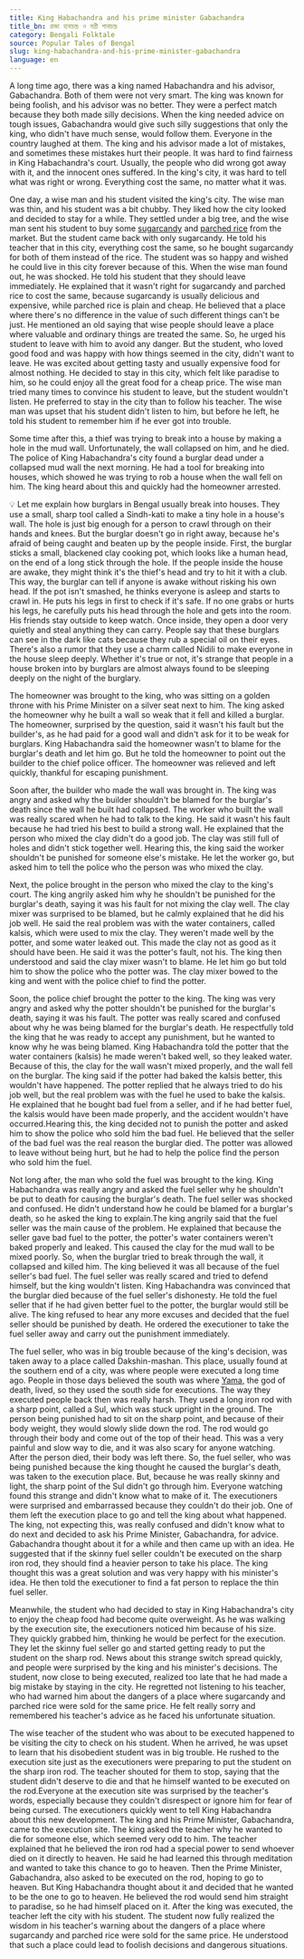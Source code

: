 ```yaml
---
title: King Habachandra and his prime minister Gabachandra
title_bn: রাজা হাবাচন্দ্র ও মন্ত্রী গাবাচন্দ্র
category: Bengali Folktale
source: Popular Tales of Bengal
slug: king-habachandra-and-his-prime-minister-gabachandra
language: en
---
```


A long time ago, there was a king named Habachandra and his advisor, Gabachandra. Both of them were not very smart. The king was known for being foolish, and his advisor was no better. They were a perfect match because they both made silly decisions. When the king needed advice on tough issues, Gabachandra would give such silly suggestions that only the king, who didn't have much sense, would follow them. Everyone in the country laughed at them. The king and his advisor made a lot of mistakes, and sometimes these mistakes hurt their people. It was hard to find fairness in King Habachandra's court. Usually, the people who did wrong got away with it, and the innocent ones suffered. In the king's city, it was hard to tell what was right or wrong. Everything cost the same, no matter what it was.

One day, a wise man and his student visited the king's city. The wise man was thin, and his student was a bit chubby. They liked how the city looked and decided to stay for a while. They settled under a big tree, and the wise man sent his student to buy some [sugarcandy](https://en.wikipedia.org/wiki/Rock_candy) and [parched rice](https://en.wikipedia.org/wiki/Puffed_rice) from the market. But the student came back with only sugarcandy. He told his teacher that in this city, everything cost the same, so he bought sugarcandy for both of them instead of the rice. The student was so happy and wished he could live in this city forever because of this. When the wise man found out, he was shocked. He told his student that they should leave immediately. He explained that it wasn't right for sugarcandy and parched rice to cost the same, because sugarcandy is usually delicious and expensive, while parched rice is plain and cheap. He believed that a place where there's no difference in the value of such different things can't be just. He mentioned an old saying that wise people should leave a place where valuable and ordinary things are treated the same. So, he urged his student to leave with him to avoid any danger. But the student, who loved good food and was happy with how things seemed in the city, didn't want to leave. He was excited about getting tasty and usually expensive food for almost nothing. He decided to stay in this city, which felt like paradise to him, so he could enjoy all the great food for a cheap price. The wise man tried many times to convince his student to leave, but the student wouldn't listen. He preferred to stay in the city than to follow his teacher. The wise man was upset that his student didn't listen to him, but before he left, he told his student to remember him if he ever got into trouble.

Some time after this, a thief was trying to break into a house by making a hole in the mud wall. Unfortunately, the wall collapsed on him, and he died. The police of King Habachandra's city found a burglar dead under a collapsed mud wall the next morning. He had a tool for breaking into houses, which showed he was trying to rob a house when the wall fell on him. The king heard about this and quickly had the homeowner arrested.

<aside>

💡 Let me explain how burglars in Bengal usually break into houses. They use a small, sharp tool called a Sindh-kati to make a tiny hole in a house's wall. The hole is just big enough for a person to crawl through on their hands and knees. But the burglar doesn't go in right away, because he's afraid of being caught and beaten up by the people inside. First, the burglar sticks a small, blackened clay cooking pot, which looks like a human head, on the end of a long stick through the hole. If the people inside the house are awake, they might think it's the thief's head and try to hit it with a club. This way, the burglar can tell if anyone is awake without risking his own head. If the pot isn't smashed, he thinks everyone is asleep and starts to crawl in. He puts his legs in first to check if it's safe. If no one grabs or hurts his legs, he carefully puts his head through the hole and gets into the room. His friends stay outside to keep watch. Once inside, they open a door very quietly and steal anything they can carry. People say that these burglars can see in the dark like cats because they rub a special oil on their eyes. There's also a rumor that they use a charm called Nidili to make everyone in the house sleep deeply. Whether it's true or not, it's strange that people in a house broken into by burglars are almost always found to be sleeping deeply on the night of the burglary.

</aside>

The homeowner was brought to the king, who was sitting on a golden throne with his Prime Minister on a silver seat next to him. The king asked the homeowner why he built a wall so weak that it fell and killed a burglar. The homeowner, surprised by the question, said it wasn't his fault but the builder's, as he had paid for a good wall and didn't ask for it to be weak for burglars. King Habachandra said the homeowner wasn't to blame for the burglar's death and let him go. But he told the homeowner to point out the builder to the chief police officer. The homeowner was relieved and left quickly, thankful for escaping punishment.

Soon after, the builder who made the wall was brought in. The king was angry and asked why the builder shouldn't be blamed for the burglar's death since the wall he built had collapsed. The worker who built the wall was really scared when he had to talk to the king. He said it wasn't his fault because he had tried his best to build a strong wall. He explained that the person who mixed the clay didn't do a good job. The clay was still full of holes and didn't stick together well. Hearing this, the king said the worker shouldn't be punished for someone else's mistake. He let the worker go, but asked him to tell the police who the person was who mixed the clay.

Next, the police brought in the person who mixed the clay to the king's court. The king angrily asked him why he shouldn't be punished for the burglar's death, saying it was his fault for not mixing the clay well. The clay mixer was surprised to be blamed, but he calmly explained that he did his job well. He said the real problem was with the water containers, called kalsis, which were used to mix the clay. They weren't made well by the potter, and some water leaked out. This made the clay not as good as it should have been. He said it was the potter's fault, not his. The king then understood and said the clay mixer wasn't to blame. He let him go but told him to show the police who the potter was. The clay mixer bowed to the king and went with the police chief to find the potter.

Soon, the police chief brought the potter to the king. The king was very angry and asked why the potter shouldn't be punished for the burglar's death, saying it was his fault. The potter was really scared and confused about why he was being blamed for the burglar's death. He respectfully told the king that he was ready to accept any punishment, but he wanted to know why he was being blamed. King Habachandra told the potter that the water containers (kalsis) he made weren't baked well, so they leaked water. Because of this, the clay for the wall wasn't mixed properly, and the wall fell on the burglar. The king said if the potter had baked the kalsis better, this wouldn't have happened. The potter replied that he always tried to do his job well, but the real problem was with the fuel he used to bake the kalsis. He explained that he bought bad fuel from a seller, and if he had better fuel, the kalsis would have been made properly, and the accident wouldn't have occurred.Hearing this, the king decided not to punish the potter and asked him to show the police who sold him the bad fuel. He believed that the seller of the bad fuel was the real reason the burglar died. The potter was allowed to leave without being hurt, but he had to help the police find the person who sold him the fuel.

Not long after, the man who sold the fuel was brought to the king. King Habachandra was really angry and asked the fuel seller why he shouldn't be put to death for causing the burglar's death. The fuel seller was shocked and confused. He didn't understand how he could be blamed for a burglar's death, so he asked the king to explain.The king angrily said that the fuel seller was the main cause of the problem. He explained that because the seller gave bad fuel to the potter, the potter's water containers weren't baked properly and leaked. This caused the clay for the mud wall to be mixed poorly. So, when the burglar tried to break through the wall, it collapsed and killed him. The king believed it was all because of the fuel seller's bad fuel. The fuel seller was really scared and tried to defend himself, but the king wouldn't listen. King Habachandra was convinced that the burglar died because of the fuel seller's dishonesty. He told the fuel seller that if he had given better fuel to the potter, the burglar would still be alive. The king refused to hear any more excuses and decided that the fuel seller should be punished by death. He ordered the executioner to take the fuel seller away and carry out the punishment immediately.

The fuel seller, who was in big trouble because of the king's decision, was taken away to a place called Dakshin-mashan. This place, usually found at the southern end of a city, was where people were executed a long time ago. People in those days believed the south was where [Yama](https://en.wikipedia.org/wiki/Yama), the god of death, lived, so they used the south side for executions. The way they executed people back then was really harsh. They used a long iron rod with a sharp point, called a Sul, which was stuck upright in the ground. The person being punished had to sit on the sharp point, and because of their body weight, they would slowly slide down the rod. The rod would go through their body and come out of the top of their head. This was a very painful and slow way to die, and it was also scary for anyone watching. After the person died, their body was left there. So, the fuel seller, who was being punished because the king thought he caused the burglar's death, was taken to the execution place. But, because he was really skinny and light, the sharp point of the Sul didn't go through him. Everyone watching found this strange and didn't know what to make of it. The executioners were surprised and embarrassed because they couldn't do their job. One of them left the execution place to go and tell the king about what happened. The king, not expecting this, was really confused and didn't know what to do next and decided to ask his Prime Minister, Gabachandra, for advice. Gabachandra thought about it for a while and then came up with an idea. He suggested that if the skinny fuel seller couldn't be executed on the sharp iron rod, they should find a heavier person to take his place. The king thought this was a great solution and was very happy with his minister's idea. He then told the executioner to find a fat person to replace the thin fuel seller.

Meanwhile, the student who had decided to stay in King Habachandra's city to enjoy the cheap food had become quite overweight. As he was walking by the execution site, the executioners noticed him because of his size. They quickly grabbed him, thinking he would be perfect for the execution. They let the skinny fuel seller go and started getting ready to put the student on the sharp rod. News about this strange switch spread quickly, and people were surprised by the king and his minister's decisions. The student, now close to being executed, realized too late that he had made a big mistake by staying in the city. He regretted not listening to his teacher, who had warned him about the dangers of a place where sugarcandy and parched rice were sold for the same price. He felt really sorry and remembered his teacher's advice as he faced his unfortunate situation.

The wise teacher of the student who was about to be executed happened to be visiting the city to check on his student. When he arrived, he was upset to learn that his disobedient student was in big trouble. He rushed to the execution site just as the executioners were preparing to put the student on the sharp iron rod. The teacher shouted for them to stop, saying that the student didn't deserve to die and that he himself wanted to be executed on the rod.Everyone at the execution site was surprised by the teacher's words, especially because they couldn't disrespect or ignore him for fear of being cursed. The executioners quickly went to tell King Habachandra about this new development. The king and his Prime Minister, Gabachandra, came to the execution site. The king asked the teacher why he wanted to die for someone else, which seemed very odd to him. The teacher explained that he believed the iron rod had a special power to send whoever died on it directly to heaven. He said he had learned this through meditation and wanted to take this chance to go to heaven. Then the Prime Minister, Gabachandra, also asked to be executed on the rod, hoping to go to heaven. But King Habachandra thought about it and decided that he wanted to be the one to go to heaven. He believed the rod would send him straight to paradise, so he had himself placed on it. After the king was executed, the teacher left the city with his student. The student now fully realized the wisdom in his teacher's warning about the dangers of a place where sugarcandy and parched rice were sold for the same price. He understood that such a place could lead to foolish decisions and dangerous situations.
